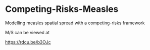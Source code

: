 # Competing-Risks-Measles
Modelling measles spatial spread with a competing-risks framework


M/S can be viewed at

https://rdcu.be/b3OJc

